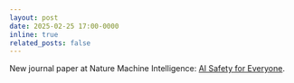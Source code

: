 ```yaml
---
layout: post
date: 2025-02-25 17:00-0000
inline: true
related_posts: false
---
```


New journal paper at Nature Machine Intelligence: [AI Safety for Everyone](https://arxiv.org/abs/2502.09288).